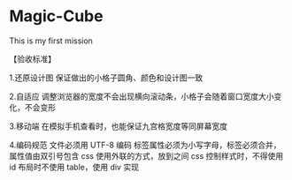 # Magic-Cube
This is my first mission

【验收标准】

1.还原设计图
保证做出的小格子圆角、颜色和设计图一致

2.自适应
调整浏览器的宽度不会出现横向滚动条，小格子会随着窗口宽度大小变化，不会变形

3.移动端
在模拟手机查看时，也能保证九宫格宽度等同屏幕宽度

4.编码规范
文件必须用 UTF-8 编码
标签属性必须为小写字母，标签必须合并，属性值由双引号包含
css 使用外联的方式，放到<head></head>之间
css 控制样式时，不得使用id
布局时不使用 table，使用 div 实现